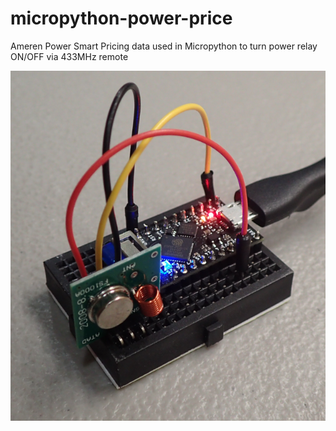 # micropython-power-price
Ameren Power Smart Pricing data used in Micropython to turn power relay ON/OFF via 433MHz remote

![Image](images/power.png)

